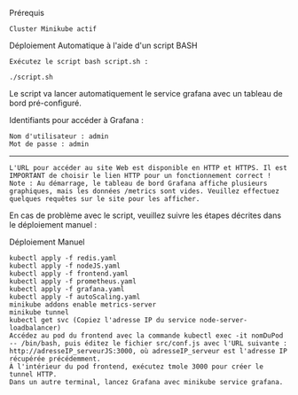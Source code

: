 Prérequis

    Cluster Minikube actif

Déploiement Automatique à l'aide d'un script BASH

    Exécutez le script bash script.sh :

    ./script.sh

Le script va lancer automatiquement le service grafana avec un tableau de bord pré-configuré.

Identifiants pour accéder à Grafana :

    Nom d'utilisateur : admin
    Mot de passe : admin
---
    L'URL pour accéder au site Web est disponible en HTTP et HTTPS. Il est IMPORTANT de choisir le lien HTTP pour un fonctionnement correct !
    Note : Au démarrage, le tableau de bord Grafana affiche plusieurs graphiques, mais les données /metrics sont vides. Veuillez effectuez quelques requêtes sur le site pour les afficher.

En cas de problème avec le script, veuillez suivre les étapes décrites dans le déploiement manuel :

Déploiement Manuel

    kubectl apply -f redis.yaml
    kubectl apply -f nodeJS.yaml
    kubectl apply -f frontend.yaml
    kubectl apply -f prometheus.yaml
    kubectl apply -f grafana.yaml
    kubectl apply -f autoScaling.yaml
    minikube addons enable metrics-server
    minikube tunnel
    kubectl get svc (Copiez l'adresse IP du service node-server-loadbalancer)
    Accédez au pod du frontend avec la commande kubectl exec -it nomDuPod -- /bin/bash, puis éditez le fichier src/conf.js avec l'URL suivante : http://adresseIP_serveurJS:3000, où adresseIP_serveur est l'adresse IP récupérée précédemment.
    À l'intérieur du pod frontend, exécutez tmole 3000 pour créer le tunnel HTTP.
    Dans un autre terminal, lancez Grafana avec minikube service grafana.
